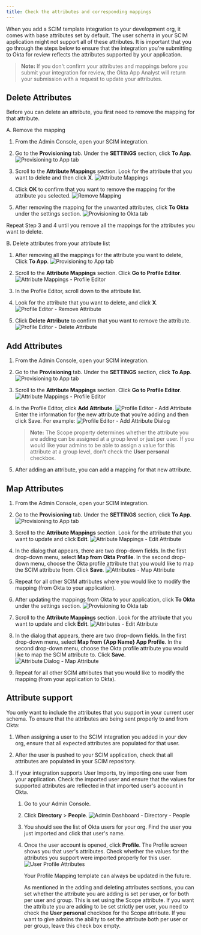 ```yaml
---
title: Check the attributes and corresponding mappings
---
```


When you add a SCIM template integration to your development org, it comes with base attributes set by default. The user schema in your SCIM application might not support all of these attributes. It is important that you go through the steps below to ensure that the integration you're submitting to Okta for review reflects the attributes supported by your application.

>**Note:** If you don't confirm your attributes and mappings before you submit your integration for review, the Okta App Analyst will return your submission with a request to update your attributes.

## Delete Attributes

Before you can delete an attribute, you first need to remove the mapping for that attribute.

A. Remove the mapping

  1. From the Admin Console, open your SCIM integration.

  1. Go to the **Provisioning** tab. Under the **SETTINGS** section, click **To App**.
    ![Provisioning to App tab](/img/oin/scim_check-attributes-1.png "Provisioning Tab: Provisioning to App")

  1. Scroll to the **Attribute Mappings** section. Look for the attribute that you want to delete and then click **X**.
    ![Attribute Mappings](/img/oin/scim_check-attributes-2.png "Attribute Mappings")

  1. Click **OK** to confirm that you want to remove the mapping for the attribute you selected.
    ![Remove Mapping](/img/oin/scim_check-attributes-3.png "Remove Mapping")

  1. After removing the mapping for the unwanted attributes, click **To Okta** under the settings section.
    ![Provisioning to Okta tab](/img/oin/scim_check-attributes-4.png "Provisioning Tab: Provisioning to Okta")

  Repeat Step 3 and 4 until you remove all the mappings for the attributes you want to delete.

B. Delete attributes from your attribute list

  1. After removing all the mappings for the attribute you want to delete, Click **To App**.
    ![Provisioning to App tab](/img/oin/scim_check-attributes-1.png "Provisioning Tab: Provisioning to App")

  1. Scroll to the **Attribute Mappings** section. Click **Go to Profile Editor**.
    ![Attribute Mappings - Profile Editor](/img/oin/scim_check-attributes-6.png "Attribute Mappings - Profile Editor")

  1. In the Profile Editor, scroll down to the attribute list.
  
  1. Look for the attribute that you want to delete, and click **X**.
    ![Profile Editor - Remove Attribute](/img/oin/scim_check-attributes-7.png "Profile Editor - Remove Attribute")

  1. Click **Delete Attribute** to confirm that you want to remove the attribute.
    ![Profile Editor - Delete Attribute](/img/oin/scim_check-attributes-8.png "Profile Editor - Delete Attribute")

## Add Attributes

1. From the Admin Console, open your SCIM integration.

1. Go to the **Provisioning** tab. Under the **SETTINGS** section, click **To App**.
  ![Provisioning to App tab](/img/oin/scim_check-attributes-1.png "Provisioning Tab: Provisioning to App")

1. Scroll to the **Attribute Mappings** section. Click **Go to Profile Editor**.
  ![Attribute Mappings - Profile Editor](/img/oin/scim_check-attributes-6.png "Attribute Mappings - Profile Editor")

1. In the Profile Editor, click **Add Attribute**.
  ![Profile Editor - Add Attribute](/img/oin/scim_check-attributes-10.png "Profile Editor - Add Attribute")
  Enter the information for the new attribute that you’re adding and then click Save. For example:
  ![Profile Editor - Add Attribute Dialog](/img/oin/scim_check-attributes-11.png "Profile Editor - Add Attribute Dialog")

   >**Note:** The Scope property determines whether the attribute you are adding can be assigned at a group level or just per user. If you would like your admins to be able to assign a value for this attribute at a group level, don't check the **User personal** checkbox.

1. After adding an attribute, you can add a mapping for that new attribute.

## Map Attributes

1. From the Admin Console, open your SCIM integration.

1. Go to the **Provisioning** tab. Under the **SETTINGS** section, click **To App**.
  ![Provisioning to App tab](/img/oin/scim_check-attributes-1.png "Provisioning Tab: Provisioning to App")

1. Scroll to the **Attribute Mappings** section. Look for the attribute that you want to update and click **Edit**.
  ![Attribute Mappings - Edit Attribute](/img/oin/scim_check-attributes-13.png "Attribute Mappings - Edit Attribute")

1. In the dialog that appears, there are two drop-down fields. In the first drop-down menu, select **Map from Okta Profile**. In the second drop-down menu, choose the Okta profile attribute that you would like to map the SCIM attribute from. Click **Save**.
  ![Attributes - Map Attribute](/img/oin/scim_check-attributes-14.png "Attributes - Map Attribute")

1. Repeat for all other SCIM attributes where you would like to modify the mapping (from Okta to your application).

1. After updating the mappings from Okta to your application, click **To Okta** under the settings section.
  ![Provisioning to Okta tab](/img/oin/scim_check-attributes-4.png "Provisioning Tab: Provisioning to Okta")

1. Scroll to the **Attribute Mappings** section. Look for the attribute that you want to update and click **Edit**.
  ![Attributes - Edit Attribute](/img/oin/scim_check-attributes-16.png "Attributes - Edit Attribute")

1. In the dialog that appears, there are two drop-down fields. In the first drop-down menu, select **Map from {App Name} App Profile**. In the second drop-down menu, choose the Okta profile attribute you would like to map the SCIM attribute to. Click **Save**.
  ![Attribute Dialog - Map Attribute](/img/oin/scim_check-attributes-17.png "Attribute Dialog - Map Attribute")

1. Repeat for all other SCIM attributes that you would like to modify the mapping (from your application to Okta).

## Attribute support

You only want to include the attributes that you support in your current user schema. To ensure that the attributes are being sent properly to and from Okta:

1. When assigning a user to the SCIM integration you added in your dev org, ensure that all expected attributes are populated for that user.

1. After the user is pushed to your SCIM application, check that all attributes are populated in your SCIM repository.

1. If your integration supports User Imports, try importing one user from your application. Check the imported user and ensure that the values for supported attributes are reflected in that imported user's account in Okta.

    1. Go to your Admin Console.
    1. Click **Directory** > **People**.
    ![Admin Dashboard - Directory - People](/img/oin/scim_check-attributes-18.png "Dashboard showing Directory to People menu item")
    1. You should see the list of Okta users for your org. Find the user you just imported and click that user's name.
    1. Once the user account is opened, click **Profile**. The Profile screen shows you that user's attributes. Check whether the values for the attributes you support were imported properly for this user.
    ![User Profile Attributes](/img/oin/scim_check-attributes-19.png "User attributes dialog")
  
        Your Profile Mapping template can always be updated in the future.

        As mentioned in the adding and deleting attributes sections, you can set whether the attribute you are adding is set per user, or for both per user and group. This is set using the Scope attribute. If you want the attribute you are adding to be set strictly  per user, you need to check the **User personal** checkbox for the Scope attribute. If you want to give admins the ability to set the attribute both per user or per group, leave this check box empty.

<NextSectionLink/>
